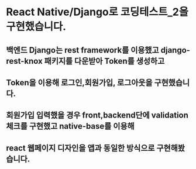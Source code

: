 # React Native/Django로 코딩테스트_2을 구현했습니다.
## 백엔드 Django는 rest framework를 이용했고 django-rest-knox 패키지를 다운받아 Token를 생성하고 
## Token을 이용해 로그인,회원가입, 로그아웃을 구현했습니다.
## 회원가입 입력했을 경우 front,backend단에 validation 체크를 구현했고 native-base를 이용해 
## react 웹페이지 디자인을 앱과 동일한 방식으로 구현해봤습니다.
